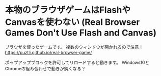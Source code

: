 # 本物のブラウザゲームはFlashやCanvasを使わない (Real Browser Games Don't Use Flash and Canvas)
ブラウザを使ったゲームです。
複数のウィンドウが開かれるので注意！
https://puztli.github.io/real-browser-game/

ポップアップブロックを許可してリロードすると動きます。
Windows10とChromeの組み合わせで動きが鈍くなる？

